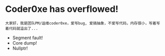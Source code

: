 # Coder0xe has overflowed!

    大家好，我是团队PM/运维coder0xe，爱写bug, 爱搞抽象，不爱写代码，内存很小，写着写着代码就溢出了...

* Segment fault!
* Core dump!
* Nullptr!